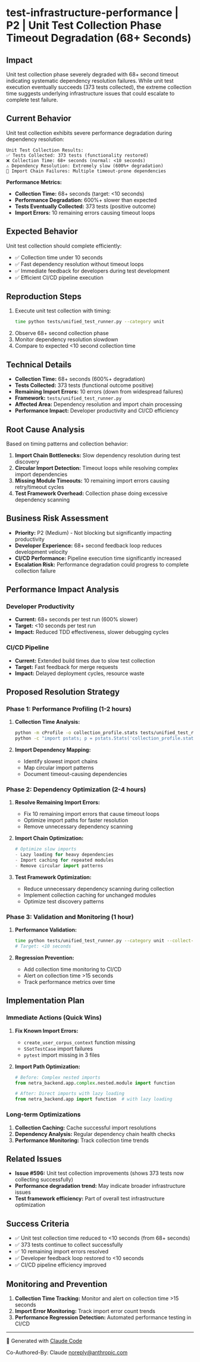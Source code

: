 # test-infrastructure-performance | P2 | Unit Test Collection Phase Timeout Degradation (68+ Seconds)

## Impact
Unit test collection phase severely degraded with 68+ second timeout indicating systematic dependency resolution failures. While unit test execution eventually succeeds (373 tests collected), the extreme collection time suggests underlying infrastructure issues that could escalate to complete test failure.

## Current Behavior
Unit test collection exhibits severe performance degradation during dependency resolution:

```
Unit Test Collection Results:
✅ Tests Collected: 373 tests (functionality restored)
❌ Collection Time: 68+ seconds (normal: <10 seconds)
⚠️ Dependency Resolution: Extremely slow (600%+ degradation)
🚨 Import Chain Failures: Multiple timeout-prone dependencies
```

**Performance Metrics:**
- **Collection Time:** 68+ seconds (target: <10 seconds)
- **Performance Degradation:** 600%+ slower than expected
- **Tests Eventually Collected:** 373 tests (positive outcome)
- **Import Errors:** 10 remaining errors causing timeout loops

## Expected Behavior
Unit test collection should complete efficiently:
- ✅ Collection time under 10 seconds
- ✅ Fast dependency resolution without timeout loops
- ✅ Immediate feedback for developers during test development
- ✅ Efficient CI/CD pipeline execution

## Reproduction Steps
1. Execute unit test collection with timing:
   ```bash
   time python tests/unified_test_runner.py --category unit
   ```
2. Observe 68+ second collection phase
3. Monitor dependency resolution slowdown
4. Compare to expected <10 second collection time

## Technical Details
- **Collection Time:** 68+ seconds (600%+ degradation)
- **Tests Collected:** 373 tests (functional outcome positive)
- **Remaining Import Errors:** 10 errors (down from widespread failures)
- **Framework:** `tests/unified_test_runner.py`
- **Affected Area:** Dependency resolution and import chain processing
- **Performance Impact:** Developer productivity and CI/CD efficiency

## Root Cause Analysis
Based on timing patterns and collection behavior:

1. **Import Chain Bottlenecks:** Slow dependency resolution during test discovery
2. **Circular Import Detection:** Timeout loops while resolving complex import dependencies
3. **Missing Module Timeouts:** 10 remaining import errors causing retry/timeout cycles
4. **Test Framework Overhead:** Collection phase doing excessive dependency scanning

## Business Risk Assessment
- **Priority:** P2 (Medium) - Not blocking but significantly impacting productivity
- **Developer Experience:** 68+ second feedback loop reduces development velocity
- **CI/CD Performance:** Pipeline execution time significantly increased
- **Escalation Risk:** Performance degradation could progress to complete collection failure

## Performance Impact Analysis

### Developer Productivity
- **Current:** 68+ seconds per test run (600% slower)
- **Target:** <10 seconds per test run
- **Impact:** Reduced TDD effectiveness, slower debugging cycles

### CI/CD Pipeline
- **Current:** Extended build times due to slow test collection
- **Target:** Fast feedback for merge requests
- **Impact:** Delayed deployment cycles, resource waste

## Proposed Resolution Strategy

### Phase 1: Performance Profiling (1-2 hours)
1. **Collection Time Analysis:**
   ```bash
   python -m cProfile -o collection_profile.stats tests/unified_test_runner.py --category unit --collect-only
   python -c "import pstats; p = pstats.Stats('collection_profile.stats'); p.sort_stats('cumulative').print_stats(20)"
   ```

2. **Import Dependency Mapping:**
   - Identify slowest import chains
   - Map circular import patterns
   - Document timeout-causing dependencies

### Phase 2: Dependency Optimization (2-4 hours)
1. **Resolve Remaining Import Errors:**
   - Fix 10 remaining import errors that cause timeout loops
   - Optimize import paths for faster resolution
   - Remove unnecessary dependency scanning

2. **Import Chain Optimization:**
   ```python
   # Optimize slow imports
   - Lazy loading for heavy dependencies
   - Import caching for repeated modules
   - Remove circular import patterns
   ```

3. **Test Framework Optimization:**
   - Reduce unnecessary dependency scanning during collection
   - Implement collection caching for unchanged modules
   - Optimize test discovery patterns

### Phase 3: Validation and Monitoring (1 hour)
1. **Performance Validation:**
   ```bash
   time python tests/unified_test_runner.py --category unit --collect-only
   # Target: <10 seconds
   ```

2. **Regression Prevention:**
   - Add collection time monitoring to CI/CD
   - Alert on collection time >15 seconds
   - Track performance metrics over time

## Implementation Plan

### Immediate Actions (Quick Wins)
1. **Fix Known Import Errors:**
   - `create_user_corpus_context` function missing
   - `SSotTestCase` import failures
   - `pytest` import missing in 3 files

2. **Import Path Optimization:**
   ```python
   # Before: Complex nested imports
   from netra_backend.app.complex.nested.module import function

   # After: Direct imports with lazy loading
   from netra_backend.app import function  # with lazy loading
   ```

### Long-term Optimizations
1. **Collection Caching:** Cache successful import resolutions
2. **Dependency Analysis:** Regular dependency chain health checks
3. **Performance Monitoring:** Track collection time trends

## Related Issues
- **Issue #596:** Unit test collection improvements (shows 373 tests now collecting successfully)
- **Performance degradation trend:** May indicate broader infrastructure issues
- **Test framework efficiency:** Part of overall test infrastructure optimization

## Success Criteria
- ✅ Unit test collection time reduced to <10 seconds (from 68+ seconds)
- ✅ 373 tests continue to collect successfully
- ✅ 10 remaining import errors resolved
- ✅ Developer feedback loop restored to <10 seconds
- ✅ CI/CD pipeline efficiency improved

## Monitoring and Prevention
1. **Collection Time Tracking:** Monitor and alert on collection time >15 seconds
2. **Import Error Monitoring:** Track import error count trends
3. **Performance Regression Detection:** Automated performance testing in CI/CD

---
🤖 Generated with [Claude Code](https://claude.ai/code)

Co-Authored-By: Claude <noreply@anthropic.com>